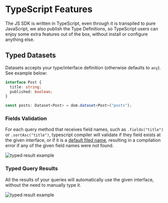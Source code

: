 # TypeScript Features

The JS SDK is written in TypeScript, even through it is transpiled to pure JavaScript, we also publish the Type Definitions, so TypeScript users can enjoy some extra features out of the box, without install or configure anything else.

## Typed Datasets

Datasets accepts your type/interface definition (otherwise defaults to `any`). See example below:

``` typescript
interface Post {
  title: string;
  published: boolean;
}

const posts: Dataset<Post> = dom.dataset<Post>("posts");
```

### Fields Validation

For each query method that receives field names, such as `.fields("title")` or `.sortAsc("title")`, typescript compiler will validate if they field exists at the given interface, or if it is a [default filed name](https://jexia.github.io/jexia-sdk-js/miscellaneous/typealiases.html#DefaultDatasetFields), resulting in a compilation error if any of the given field names were not found.

![typed result example](https://jexia.github.io/jexia-sdk-js/assets/typescript-fields-validation.gif)

### Typed Query Results

All the results of your queries will automatically use the given interface, without the need to manually type it.

![typed result example](https://jexia.github.io/jexia-sdk-js/assets/typescript-query-results-example.gif)
